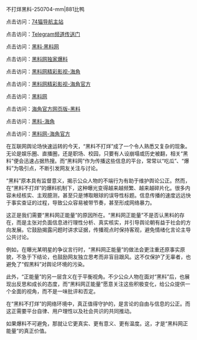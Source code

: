 不打烊黑料-250704-mm|881比鸭

点击访问：<a href="https://74mao.com/">74猫导航主站</a>

点击访问：<a href="https://74mao.com/">Telegram频道传送门</a>

点击访问：<a href="https://heiliaolvzlu3.pages.dev">黑料·黑料网</a>

点击访问：<a href="https://heiliaoyvnrda.pages.dev">黑料网独家爆料</a>

点击访问：<a href="https://sdfsh.pages.dev/">黑料网精彩影视-海角</a>

点击访问：<a href="https://ert-6he.pages.dev/">黑料网精彩影视-海角官方</a>

点击访问：<a href="https://fge-7ja.pages.dev/">黑料网</a>

点击访问：<a href="https://haef.pages.dev/">海角官方网页版-黑料</a>

点击访问：<a href="https://gdas.pages.dev/">黑料-海角</a>

点击访问：<a href="https://jha.pages.dev/">黑料网-海角官方</a>

在互联网舆论场快速运转的今天，“黑料不打烊”成了一个令人熟悉又复杂的现象。无论是娱乐圈、直播圈，还是职场、校园，只要有人设崩塌或历史被翻，相关“黑料”便会迅速占据热搜。而“黑料网”作为传播这些信息的平台，常常以“吃瓜”、“爆料”为吸引点，不断引发网友关注与讨论。

“黑料”原本具有监督意义，揭示公众人物的不端行为有助于维护舆论公正。然而，在“黑料不打烊”的爆料机制下，这种曝光变得越来越频繁、越来越碎片化。很多内容未经核实、主观臆测，甚至只是博取眼球的误导性标题。信息传播的速度远远快于事实查证的过程，导致公众容易被带节奏，甚至形成网络暴力。

这正是我们需要“黑料网正能量”的原因所在。“黑料网正能量”不是否认黑料的存在，而是主张对负面信息进行理性分析、真实核实，并引导舆论朝有益于社会的方向发展。它鼓励揭露问题时讲求证据，传播观点时保持客观，避免情绪化言论主导公共讨论。

例如，在曝光某明星的争议言行时，“黑料网正能量”的做法会更注重还原事实原貌，不急于下结论，也鼓励网友独立思考而非盲目跟风。这不仅保护了无辜者，也避免了“假黑料”对舆论环境的污染。

此外，“正能量”的另一层含义在于平衡视角。不少公众人物在面对“黑料”后，也展现出反思和成长的态度，而“黑料网正能量”愿意关注这些积极变化，给公众提供一个全面的视角，而不是一味批评和否定。

在“黑料不打烊”的网络环境中，真正值得守护的，是言论的自由与信息的公正。而这正需要平台自律、用户理性以及社会共识的共同推动。

如果爆料不可避免，那就让它更真实、更有意义、更有温度。这，才是“黑料网正能量”的真正价值。
